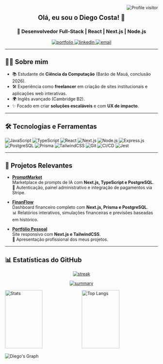 <a href="https://komarev.com/ghpvc/?username=diegocp05">
  <img align="right" src="https://komarev.com/ghpvc/?username=diegocp05&label=Visitors&color=0e75b6&style=flat" alt="Profile visitor" />
</a>

<h2 align="center">
  Olá, eu sou o Diego Costa! 👋
</h2>

<h3 align="center">
  🚀 Desenvolvedor Full-Stack | React | Next.js | Node.js
</h3>

<p align="center">
  <a href="https://portfolio-diegocp.vercel.app" target="_blank">
    <img src="https://img.shields.io/badge/Portfólio-000000?style=for-the-badge&logo=vercel&logoColor=white" alt="portfolio"/>
  </a>
  <a href="https://www.linkedin.com/in/diego-costa-6a6920212/" target="_blank">
    <img src="https://img.shields.io/badge/LinkedIn-0077B5?style=for-the-badge&logo=linkedin&logoColor=white" alt="linkedin"/>
  </a>
  <a href="mailto:diegocostapires05@gmail.com" target="_blank">
    <img src="https://img.shields.io/badge/Email-D14836?style=for-the-badge&logo=gmail&logoColor=white" alt="email"/>
  </a>
</p>

---

## 👨‍💻 Sobre mim

- 📚 Estudante de **Ciência da Computação** (Barão de Mauá, conclusão 2026).
- 🛠️ Experiência como **freelancer** em criação de sites institucionais e aplicações web interativas.
- 🌍 Inglês avançado (Cambridge B2).
- ✨ Focado em criar **soluções escaláveis** e com **UX de impacto**.

---

## 🛠️ Tecnologias e Ferramentas

![JavaScript](https://img.shields.io/badge/JavaScript-F7DF1E?style=for-the-badge&logo=javascript&logoColor=black)
![TypeScript](https://img.shields.io/badge/TypeScript-3178C6?style=for-the-badge&logo=typescript&logoColor=white)
![React](https://img.shields.io/badge/React-61DAFB?style=for-the-badge&logo=react&logoColor=black)
![Next.js](https://img.shields.io/badge/Next.js-000000?style=for-the-badge&logo=nextdotjs&logoColor=white)
![Node.js](https://img.shields.io/badge/Node.js-43853D?style=for-the-badge&logo=node.js&logoColor=white)
![Express.js](https://img.shields.io/badge/Express.js-000000?style=for-the-badge&logo=express&logoColor=white)
![PostgreSQL](https://img.shields.io/badge/PostgreSQL-316192?style=for-the-badge&logo=postgresql&logoColor=white)
![Prisma](https://img.shields.io/badge/Prisma-2D3748?style=for-the-badge&logo=prisma&logoColor=white)
![TailwindCSS](https://img.shields.io/badge/TailwindCSS-38B2AC?style=for-the-badge&logo=tailwindcss&logoColor=white)
![Git](https://img.shields.io/badge/Git-F05032?style=for-the-badge&logo=git&logoColor=white)
![CI/CD](https://img.shields.io/badge/CI%2FCD-2088FF?style=for-the-badge&logo=github-actions&logoColor=white)
![Jest](https://img.shields.io/badge/Jest-C21325?style=for-the-badge&logo=jest&logoColor=white)

---

## 🚀 Projetos Relevantes

- **[PromptMarket](https://github.com/diegocp05/PromptMarket)**  
  Marketplace de prompts de IA com **Next.js, TypeScript e PostgreSQL**.  
  🔑 Autenticação, painel administrativo e integração de pagamentos via Stripe.

- **[FinanFlow](https://github.com/diegocp05/finanFlow)**  
  Dashboard financeiro completo com **Next.js, Prisma e PostgreSQL**.  
  📊 Relatórios interativos, simulações financeiras e previsões baseadas em histórico.

- **[Portfólio Pessoal](https://portfolio-diegocp.vercel.app/)**  
  Site responsivo com **Next.js e TailwindCSS**.  
  🎨 Apresentação profissional dos meus projetos.

---

## 📊 Estatísticas do GitHub

<p align="center">
  <a href="https://github.com/diegocp05">
    <img src="https://github-readme-streak-stats.herokuapp.com/?user=diegocp05&theme=radical&border=7F3FBF&background=0D1117" alt="streak"/>
  </a>
</p>

<p align="center">
  <a href="https://github.com/diegocp05">
    <img src="https://github-profile-summary-cards.vercel.app/api/cards/profile-details?username=diegocp05&theme=radical" alt="summary"/>
  </a>
</p>

<a>
  <a href="https://github.com/diegocp05"><img alt="Stats" src="https://denvercoder1-github-readme-stats.vercel.app/api?username=diegocp05&show_icons=true&count_private=true&theme=react&border_color=7F3FBF&bg_color=0D1117&title_color=F85D7F&icon_color=F8D866" height="192px" width="49.5%"/></a>
  <a href="https://github.com/diegocp05"><img alt="Top Langs" src="https://denvercoder1-github-readme-stats.vercel.app/api/top-langs/?username=diegocp05&langs_count=8&layout=compact&theme=react&border_color=7F3FBF&bg_color=0D1117&title_color=F85D7F&icon_color=F8D866" height="192px" width="49.5%"/></a>
</a>

![Diego's Graph](https://github-readme-activity-graph.vercel.app/graph?username=diegocp05&custom_title=Diego%20Costa's%20GitHub%20Activity%20Graph&bg_color=0D1117&color=7F3FBF&line=7F3FBF&point=7F3FBF&area_color=FFFFFF&title_color=FFFFFF&area=true)
